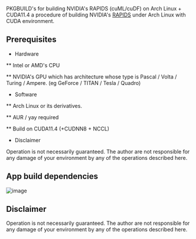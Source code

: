 PKGBUILD's for building NVIDIA's RAPIDS (cuML/cuDF) on Arch Linux + CUDA11.4
a  procedure of building NVIDIA's [RAPIDS](https://rapids.ai/) under Arch Linux with CUDA environment.

## Prerequisites
* Hardware

** Intel or AMD's CPU

** NVIDIA's GPU which has architecture whose type is Pascal / Volta / Turing / Ampere. (eg GeForce / TITAN / Tesla / Quadro)

* Software

** Arch Linux or its derivatives.

** AUR / yay required

** Build on CUDA11.4 (+CUDNN8 + NCCL)

* Disclaimer

Operation is not necessarily guaranteed. The author are not responsible for any damage of your environment by any of the operations described here.



## App build dependencies

![image](https://user-images.githubusercontent.com/22126980/130356782-4ab1fbe4-a9c8-4494-a858-a009c525b644.png)

## Disclaimer

Operation is not necessarily guaranteed. The author are not responsible for any damage of your environment by any of the operations described here.


